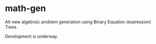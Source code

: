 # math-gen

All-new algebraic problem generation using Binary Equation (expression) Trees.

Development is underway.
